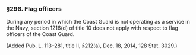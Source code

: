 ### §296. Flag officers ###

During any period in which the Coast Guard is not operating as a service in the Navy, section 1216(d) of title 10 does not apply with respect to flag officers of the Coast Guard.

(Added Pub. L. 113–281, title II, §212(a), Dec. 18, 2014, 128 Stat. 3029.)